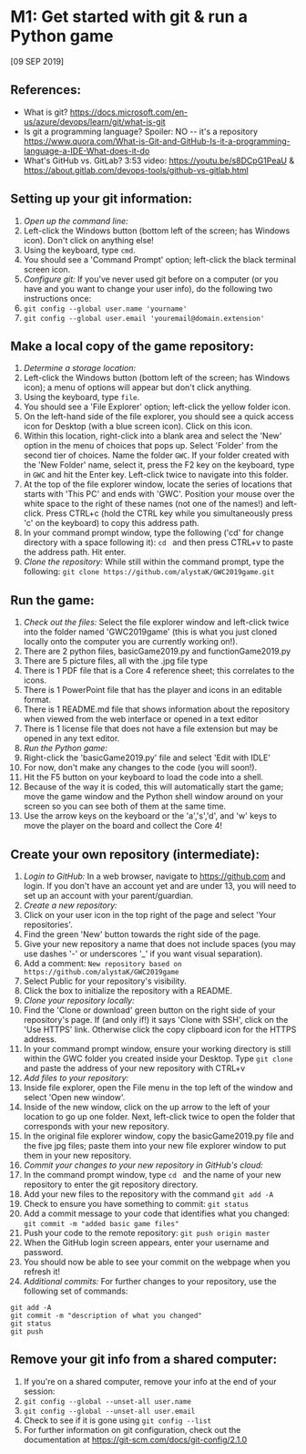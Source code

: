 # M1: Get started with git & run a Python game
[09 SEP 2019]

## References:
* What is git? https://docs.microsoft.com/en-us/azure/devops/learn/git/what-is-git 
* Is git a programming language? Spoiler: NO -- it's a repository https://www.quora.com/What-is-Git-and-GitHub-Is-it-a-programming-language-a-IDE-What-does-it-do 
* What's GitHub vs. GitLab? 3:53 video: https://youtu.be/s8DCpG1PeaU & https://about.gitlab.com/devops-tools/github-vs-gitlab.html

## Setting up your git information:

1. *Open up the command line:*
  1. Left-click the Windows button (bottom left of the screen; has Windows icon). Don't click on anything else!
  1. Using the keyboard, type `cmd`.
  1.  You should see a 'Command Prompt' option; left-click the black terminal screen icon.
1. *Configure git:* If you've never used git before on a computer (or you have and you want to change your user info), do the following two instructions once:
  1. `git config --global user.name 'yourname'`
  1. `git config --global user.email 'youremail@domain.extension'`

## Make a local copy of the game repository:

1. *Determine a storage location:* 
  1. Left-click the Windows button (bottom left of the screen; has Windows icon); a menu of options will appear but don't click anything.
  1. Using the keyboard, type `file`.
  1. You should see a 'File Explorer' option; left-click the yellow folder icon.
  1. On the left-hand side of the file explorer, you should see a quick access icon for Desktop (with a blue screen icon). Click on this icon.
  1. Within this location, right-click into a blank area and select the 'New' option in the menu of choices that pops up. Select 'Folder' from the second tier of choices. Name the folder `GWC`. If your folder created with the 'New Folder' name, select it, press the F2 key on the keyboard, type in `GWC` and hit the Enter key. Left-click twice to navigate into this folder. 
  1. At the top of the file explorer window, locate the series of locations that starts with 'This PC' and ends with 'GWC'. Position your mouse over the white space to the right of these names (not one of the names!) and left-click. Press CTRL+c (hold the CTRL key while you simultaneously press 'c' on the keyboard) to copy this address path.
  1. In your command prompt window, type the following ('cd' for change directory with a space following it): `cd ` and then press CTRL+v to paste the address path. Hit enter.
1. *Clone the repository:* While still within the command prompt, type the following: `git clone https://github.com/alystaK/GWC2019game.git`

## Run the game:

1. *Check out the files:* Select the file explorer window and left-click twice into the folder named 'GWC2019game' (this is what you just cloned locally onto the computer you are currently working on!).
  1. There are 2 python files, basicGame2019.py and functionGame2019.py
  1. There are 5 picture files, all with the .jpg file type 
  1. There is 1 PDF file that is a Core 4 reference sheet; this correlates to the icons.
  1. There is 1 PowerPoint file that has the player and icons in an editable format.
  1. There is 1 README.md file that shows information about the repository when viewed from the web interface or opened in a text editor
  1. There is 1 license file that does not have a file extension but may be opened in any text editor.
1. *Run the Python game:* 
  1. Right-click the 'basicGame2019.py' file and select 'Edit with IDLE'
  1. For now, don't make any changes to the code (you will soon!).
  1. Hit the F5 button on your keyboard to load the code into a shell.
  1. Because of the way it is coded, this will automatically start the game; move the game window and the Python shell window around on your screen so you can see both of them at the same time.
  1. Use the arrow keys on the keyboard or the 'a','s','d', and 'w' keys to move the player on the board and collect the Core 4!

## Create your own repository (intermediate):

1. *Login to GitHub:* In a web browser, navigate to https://github.com and login. If you don't have an account yet and are under 13, you will need to set up an account with your parent/guardian.
1. *Create a new repository:* 
  1. Click on your user icon in the top right of the page and select 'Your repositories'.
  1. Find the green 'New' button towards the right side of the page.
  1. Give your new repository a name that does not include spaces (you may use dashes '-' or underscores '_' if you want visual separation).
  1. Add a comment: `New repository based on https://github.com/alystaK/GWC2019game`
  1. Select Public for your repository's visibility.
  1. Click the box to initialize the repository with a README.
1. *Clone your repository locally:*
  1. Find the 'Clone or download' green button on the right side of your repository's page. If (and only if!) it says 'Clone with SSH', click on the 'Use HTTPS' link. Otherwise click the copy clipboard icon for the HTTPS address.
  1. In your command prompt window, ensure your working directory is still within the GWC folder you created inside your Desktop. Type `git clone ` and paste the address of your new repository with CTRL+v
1. *Add files to your repository:*
  1. Inside file explorer, open the File menu in the top left of the window and select 'Open new window'.
  1. Inside of the new window, click on the up arrow to the left of your location to go up one folder. Next, left-click twice to open the folder that corresponds with your new repository.
  1. In the original file explorer window, copy the basicGame2019.py file and the five jpg files; paste them into your new file explorer window to put them in your new repository.
1. *Commit your changes to your new repository in GitHub's cloud:*
  1. In the command prompt window, type `cd ` and the name of your new repository to enter the git repository directory.
  1. Add your new files to the repository with the command `git add -A`
  1. Check to ensure you have something to commit: `git status`
  1. Add a commit message to your code that identifies what you changed: `git commit -m "added basic game files"`
  1. Push your code to the remote repository: `git push origin master`
  1. When the GitHub login screen appears, enter your username and password. 
  1. You should now be able to see your commit on the webpage when you refresh it!
1. *Additional commits:* 
For further changes to your repository, use the following set of commands:
```
git add -A
git commit -m "description of what you changed"
git status
git push
```

## Remove your git info from a shared computer:
1. If you're on a shared computer, remove your info at the end of your session:
  1. `git config --global --unset-all user.name`
  1. `git config --global --unset-all user.email`
1. Check to see if it is gone using `git config --list`
1. For further information on git configuration, check out the documentation at https://git-scm.com/docs/git-config/2.1.0